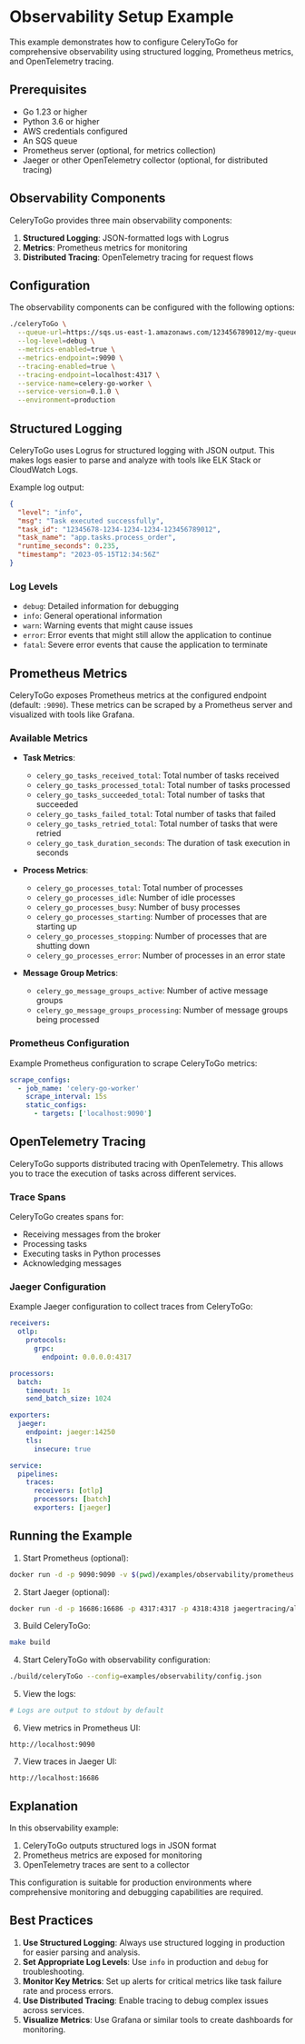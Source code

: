 # Observability Setup Example

This example demonstrates how to configure CeleryToGo for comprehensive observability using structured logging, Prometheus metrics, and OpenTelemetry tracing.

## Prerequisites

- Go 1.23 or higher
- Python 3.6 or higher
- AWS credentials configured
- An SQS queue
- Prometheus server (optional, for metrics collection)
- Jaeger or other OpenTelemetry collector (optional, for distributed tracing)

## Observability Components

CeleryToGo provides three main observability components:

1. **Structured Logging**: JSON-formatted logs with Logrus
2. **Metrics**: Prometheus metrics for monitoring
3. **Distributed Tracing**: OpenTelemetry tracing for request flows

## Configuration

The observability components can be configured with the following options:

```bash
./celeryToGo \
  --queue-url=https://sqs.us-east-1.amazonaws.com/123456789012/my-queue.fifo \
  --log-level=debug \
  --metrics-enabled=true \
  --metrics-endpoint=:9090 \
  --tracing-enabled=true \
  --tracing-endpoint=localhost:4317 \
  --service-name=celery-go-worker \
  --service-version=0.1.0 \
  --environment=production
```

## Structured Logging

CeleryToGo uses Logrus for structured logging with JSON output. This makes logs easier to parse and analyze with tools like ELK Stack or CloudWatch Logs.

Example log output:

```json
{
  "level": "info",
  "msg": "Task executed successfully",
  "task_id": "12345678-1234-1234-1234-123456789012",
  "task_name": "app.tasks.process_order",
  "runtime_seconds": 0.235,
  "timestamp": "2023-05-15T12:34:56Z"
}
```

### Log Levels

- `debug`: Detailed information for debugging
- `info`: General operational information
- `warn`: Warning events that might cause issues
- `error`: Error events that might still allow the application to continue
- `fatal`: Severe error events that cause the application to terminate

## Prometheus Metrics

CeleryToGo exposes Prometheus metrics at the configured endpoint (default: `:9090`). These metrics can be scraped by a Prometheus server and visualized with tools like Grafana.

### Available Metrics

- **Task Metrics**:
  - `celery_go_tasks_received_total`: Total number of tasks received
  - `celery_go_tasks_processed_total`: Total number of tasks processed
  - `celery_go_tasks_succeeded_total`: Total number of tasks that succeeded
  - `celery_go_tasks_failed_total`: Total number of tasks that failed
  - `celery_go_tasks_retried_total`: Total number of tasks that were retried
  - `celery_go_task_duration_seconds`: The duration of task execution in seconds

- **Process Metrics**:
  - `celery_go_processes_total`: Total number of processes
  - `celery_go_processes_idle`: Number of idle processes
  - `celery_go_processes_busy`: Number of busy processes
  - `celery_go_processes_starting`: Number of processes that are starting up
  - `celery_go_processes_stopping`: Number of processes that are shutting down
  - `celery_go_processes_error`: Number of processes in an error state

- **Message Group Metrics**:
  - `celery_go_message_groups_active`: Number of active message groups
  - `celery_go_message_groups_processing`: Number of message groups being processed

### Prometheus Configuration

Example Prometheus configuration to scrape CeleryToGo metrics:

```yaml
scrape_configs:
  - job_name: 'celery-go-worker'
    scrape_interval: 15s
    static_configs:
      - targets: ['localhost:9090']
```

## OpenTelemetry Tracing

CeleryToGo supports distributed tracing with OpenTelemetry. This allows you to trace the execution of tasks across different services.

### Trace Spans

CeleryToGo creates spans for:

- Receiving messages from the broker
- Processing tasks
- Executing tasks in Python processes
- Acknowledging messages

### Jaeger Configuration

Example Jaeger configuration to collect traces from CeleryToGo:

```yaml
receivers:
  otlp:
    protocols:
      grpc:
        endpoint: 0.0.0.0:4317

processors:
  batch:
    timeout: 1s
    send_batch_size: 1024

exporters:
  jaeger:
    endpoint: jaeger:14250
    tls:
      insecure: true

service:
  pipelines:
    traces:
      receivers: [otlp]
      processors: [batch]
      exporters: [jaeger]
```

## Running the Example

1. Start Prometheus (optional):

```bash
docker run -d -p 9090:9090 -v $(pwd)/examples/observability/prometheus.yml:/etc/prometheus/prometheus.yml prom/prometheus
```

2. Start Jaeger (optional):

```bash
docker run -d -p 16686:16686 -p 4317:4317 -p 4318:4318 jaegertracing/all-in-one:latest
```

3. Build CeleryToGo:

```bash
make build
```

4. Start CeleryToGo with observability configuration:

```bash
./build/celeryToGo --config=examples/observability/config.json
```

5. View the logs:

```bash
# Logs are output to stdout by default
```

6. View metrics in Prometheus UI:

```
http://localhost:9090
```

7. View traces in Jaeger UI:

```
http://localhost:16686
```

## Explanation

In this observability example:

1. CeleryToGo outputs structured logs in JSON format
2. Prometheus metrics are exposed for monitoring
3. OpenTelemetry traces are sent to a collector

This configuration is suitable for production environments where comprehensive monitoring and debugging capabilities are required.

## Best Practices

1. **Use Structured Logging**: Always use structured logging in production for easier parsing and analysis.
2. **Set Appropriate Log Levels**: Use `info` in production and `debug` for troubleshooting.
3. **Monitor Key Metrics**: Set up alerts for critical metrics like task failure rate and process errors.
4. **Use Distributed Tracing**: Enable tracing to debug complex issues across services.
5. **Visualize Metrics**: Use Grafana or similar tools to create dashboards for monitoring.